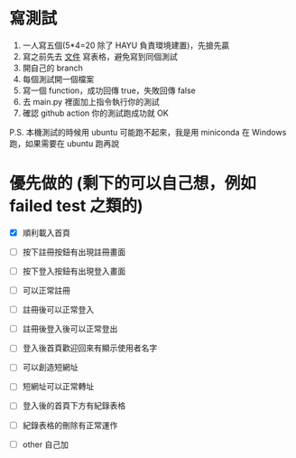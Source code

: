 # 寫測試
1. 一人寫五個(5*4=20 除了 HAYU 負責環境建置)，先搶先贏
2. 寫之前先去 [文件](https://docs.google.com/document/d/1BQbdZ0Hl2nKw4Se_ETXLVtGOhzc81aNe50NYg_2iZWU/edit?usp=sharing) 寫表格，避免寫到同個測試
3. 開自己的 branch
3. 每個測試開一個檔案
4. 寫一個 function，成功回傳 true，失敗回傳 false
5. 去 main.py 裡面加上指令執行你的測試
6. 確認 github action 你的測試跑成功就 OK

P.S. 本機測試的時候用 ubuntu 可能跑不起來，我是用 miniconda 在 Windows 跑，如果需要在 ubuntu 跑再說

# 優先做的 (剩下的可以自己想，例如 failed test 之類的)
- [X] 順利載入首頁
- [ ] 按下註冊按鈕有出現註冊畫面
- [ ] 按下登入按鈕有出現登入畫面
- [ ] 可以正常註冊
- [ ] 註冊後可以正常登入
- [ ] 註冊後登入後可以正常登出
- [ ] 登入後首頁歡迎回來有顯示使用者名字
- [ ] 可以創造短網址
- [ ] 短網址可以正常轉址
- [ ] 登入後的首頁下方有紀錄表格
- [ ] 紀錄表格的刪除有正常運作
- [ ] other 自己加

